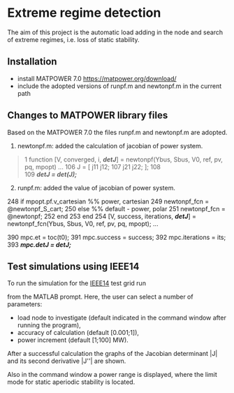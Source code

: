 # Extreme regime detection
The aim of this project is the automatic load adding in the node and search of extreme regimes, i.e. loss of static stability.

## Installation
 - install MATPOWER 7.0 https://matpower.org/download/
 - include the adopted versions of runpf.m and newtonpf.m in the current path

## Changes to MATPOWER library files
 Based on the MATPOWER 7.0 the files runpf.m and newtonpf.m are adopted.
 
1. newtonpf.m: added the calculation of jacobian of power system.

>1 function [V, converged, i, ***detJ***] = newtonpf(Ybus, Sbus, V0, ref, pv, pq, mpopt)
>...
>106    J = [   j11 j12;
>107            j21 j22;    ];
>108        
>109    ***detJ = det(J);***

2. runpf.m: added the value of jacobian of power system.


248    if mpopt.pf.v_cartesian               %% power, cartesian
249          newtonpf_fcn = @newtonpf_S_cart;
250       else                                  %% default - power, polar
251          newtonpf_fcn = @newtonpf;
252       end
253    end
254    [V, success, iterations, ***detJ***] = newtonpf_fcn(Ybus, Sbus, V0, ref, pv, pq, mpopt);
...

390   mpc.et = toc(t0);
391   mpc.success = success;
392   mpc.iterations = its;
393   ***mpc.detJ = detJ;***

## Test simulations using IEEE14
To run the simulation for the [IEEE14](https://electricgrids.engr.tamu.edu/electric-grid-test-cases/ieee-14-bus-system/) test grid run 

from the MATLAB prompt. Here, the user can select a number of parameters:
 - load node to investigate (default indicated in the command window after running the program),
 - accuracy of calculation (default [0.001;1]),
 - power increment (default [1;100] MW).

After a successful calculation the graphs of the Jacobian determinant |J| and its second derivative |J''| are shown. 

Also in the command window a power range is displayed, where the limit mode for static aperiodic stability is located.

